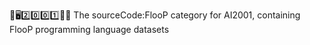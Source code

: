 🧠️🖥️2️⃣️0️⃣️0️⃣️1️⃣️💾️📜️ The sourceCode:FlooP category for AI2001, containing FlooP programming language datasets
